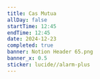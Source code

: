 ```yaml
---
title: Cas Mutua
allDay: false
startTime: 12:45
endTime: 12:45
date: 2024-12-23
completed: true
banner: Notion Header 65.png
banner_x: 0.5
sticker: lucide//alarm-plus
---
```

